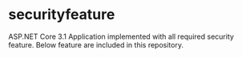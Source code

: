 # securityfeature
ASP.NET Core 3.1 Application implemented with all required security feature. Below feature are included in this repository.

